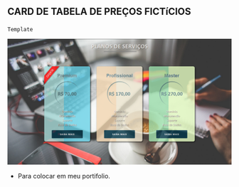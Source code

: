 ## CARD DE TABELA DE PREÇOS FICTíCIOS


`Template`

![Template](template.png)


- Para colocar em meu portifolio.